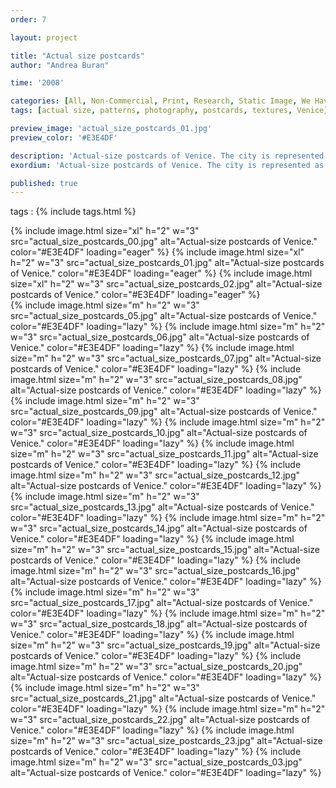 ```yaml
---
order: 7

layout: project

title: "Actual size postcards"
author: "Andrea Buran"

time: '2008'

categories: [All, Non-Commercial, Print, Research, Static Image, We Have IUAV]
tags: [actual size, patterns, photography, postcards, textures, Venice]

preview_image: 'actual_size_postcards_01.jpg'
preview_color: '#E3E4DF'

description: 'Actual-size postcards of Venice. The city is represented as a pattern of various textures.'
exordium: 'Actual-size postcards of Venice. The city is represented as a pattern of various textures.'

published: true
---
```


tags
: {% include tags.html %}

<div class="figures">
  {% include image.html
    size="xl"
    h="2" w="3"
    src="actual_size_postcards_00.jpg"
    alt="Actual-size postcards of Venice."
    color="#E3E4DF"
    loading="eager"
  %}
  {% include image.html
    size="xl"
    h="2" w="3"
    src="actual_size_postcards_01.jpg"
    alt="Actual-size postcards of Venice."
    color="#E3E4DF"
    loading="eager"
  %}
  {% include image.html
    size="xl"
    h="2" w="3"
    src="actual_size_postcards_02.jpg"
    alt="Actual-size postcards of Venice."
    color="#E3E4DF"
    loading="eager"
  %}
</div>

<div class="figures">
  {% include image.html
    size="m"
    h="2" w="3"
    src="actual_size_postcards_05.jpg"
    alt="Actual-size postcards of Venice."
    color="#E3E4DF"
    loading="lazy"
  %}
  {% include image.html
    size="m"
    h="2" w="3"
    src="actual_size_postcards_06.jpg"
    alt="Actual-size postcards of Venice."
    color="#E3E4DF"
    loading="lazy"
  %}
  {% include image.html
    size="m"
    h="2" w="3"
    src="actual_size_postcards_07.jpg"
    alt="Actual-size postcards of Venice."
    color="#E3E4DF"
    loading="lazy"
  %}
  {% include image.html
    size="m"
    h="2" w="3"
    src="actual_size_postcards_08.jpg"
    alt="Actual-size postcards of Venice."
    color="#E3E4DF"
    loading="lazy"
  %}
  {% include image.html
    size="m"
    h="2" w="3"
    src="actual_size_postcards_09.jpg"
    alt="Actual-size postcards of Venice."
    color="#E3E4DF"
    loading="lazy"
  %}
  {% include image.html
    size="m"
    h="2" w="3"
    src="actual_size_postcards_10.jpg"
    alt="Actual-size postcards of Venice."
    color="#E3E4DF"
    loading="lazy"
  %}
  {% include image.html
    size="m"
    h="2" w="3"
    src="actual_size_postcards_11.jpg"
    alt="Actual-size postcards of Venice."
    color="#E3E4DF"
    loading="lazy"
  %}
  {% include image.html
    size="m"
    h="2" w="3"
    src="actual_size_postcards_12.jpg"
    alt="Actual-size postcards of Venice."
    color="#E3E4DF"
    loading="lazy"
  %}
  {% include image.html
    size="m"
    h="2" w="3"
    src="actual_size_postcards_13.jpg"
    alt="Actual-size postcards of Venice."
    color="#E3E4DF"
    loading="lazy"
  %}
  {% include image.html
    size="m"
    h="2" w="3"
    src="actual_size_postcards_14.jpg"
    alt="Actual-size postcards of Venice."
    color="#E3E4DF"
    loading="lazy"
  %}
  {% include image.html
    size="m"
    h="2" w="3"
    src="actual_size_postcards_15.jpg"
    alt="Actual-size postcards of Venice."
    color="#E3E4DF"
    loading="lazy"
  %}
  {% include image.html
    size="m"
    h="2" w="3"
    src="actual_size_postcards_16.jpg"
    alt="Actual-size postcards of Venice."
    color="#E3E4DF"
    loading="lazy"
  %}
  {% include image.html
    size="m"
    h="2" w="3"
    src="actual_size_postcards_17.jpg"
    alt="Actual-size postcards of Venice."
    color="#E3E4DF"
    loading="lazy"
  %}
  {% include image.html
    size="m"
    h="2" w="3"
    src="actual_size_postcards_18.jpg"
    alt="Actual-size postcards of Venice."
    color="#E3E4DF"
    loading="lazy"
  %}
  {% include image.html
    size="m"
    h="2" w="3"
    src="actual_size_postcards_19.jpg"
    alt="Actual-size postcards of Venice."
    color="#E3E4DF"
    loading="lazy"
  %}
  {% include image.html
    size="m"
    h="2" w="3"
    src="actual_size_postcards_20.jpg"
    alt="Actual-size postcards of Venice."
    color="#E3E4DF"
    loading="lazy"
  %}
  {% include image.html
    size="m"
    h="2" w="3"
    src="actual_size_postcards_21.jpg"
    alt="Actual-size postcards of Venice."
    color="#E3E4DF"
    loading="lazy"
  %}
  {% include image.html
    size="m"
    h="2" w="3"
    src="actual_size_postcards_22.jpg"
    alt="Actual-size postcards of Venice."
    color="#E3E4DF"
    loading="lazy"
  %}
  {% include image.html
    size="m"
    h="2" w="3"
    src="actual_size_postcards_23.jpg"
    alt="Actual-size postcards of Venice."
    color="#E3E4DF"
    loading="lazy"
  %}
  {% include image.html
    size="m"
    h="2" w="3"
    src="actual_size_postcards_03.jpg"
    alt="Actual-size postcards of Venice."
    color="#E3E4DF"
    loading="lazy"
  %}
</div>